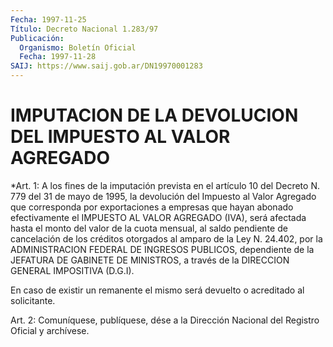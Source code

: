 ```yaml
---
Fecha: 1997-11-25
Título: Decreto Nacional 1.283/97
Publicación:
  Organismo: Boletín Oficial
  Fecha: 1997-11-28
SAIJ: https://www.saij.gob.ar/DN19970001283
---
```

# IMPUTACION DE LA DEVOLUCION DEL IMPUESTO AL VALOR AGREGADO

<a id="1"></a>
*Art. 1: A los fines de la imputación prevista en el artículo 10 del Decreto N. 779 del 31 de mayo de 1995, la devolución  del  Impuesto al Valor Agregado que corresponda  por  exportaciones  a  empresas  que hayan abonado efectivamente el IMPUESTO AL VALOR AGREGADO (IVA), será afectada hasta el monto del valor de la cuota mensual, al saldo pendiente de cancelación de los  créditos  otorgados  al amparo de la Ley N. 24.402, por la ADMINISTRACION FEDERAL DE INGRESOS PUBLICOS, dependiente de la JEFATURA DE GABINETE DE MINISTROS, a través de la DIRECCION GENERAL IMPOSITIVA (D.G.I).

En caso de existir un remanente el mismo será devuelto o acreditado al solicitante.

<a id="2"></a>
Art. 2: Comuníquese,  publíquese, dése a la Dirección Nacional del Registro Oficial y archívese.